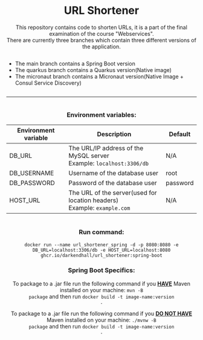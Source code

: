<div align="center">
<div>
<h1>URL Shortener</h1> 
<p>This repository contains code to shorten URLs, it is a part of the final examination of the course "Webservices".<br>
There are currently three branches which contain three different versions of the application.
</p>
<div style="display: inline-block; text-align: left">
    <ul>
        <li>The main branch contains a Spring Boot version</li>
        <li>The quarkus branch contains a Quarkus version(Native image)</li>
        <li>The micronaut branch contains a Micronaut version(Native Image + Consul Service Discovery)</li>
    </ul>
</div>


---

<div align="center" style="display: inline-block;">

<h3>Environment variables:</h3>

| Environment variable | Description                                                                            | Default  |
|----------------------|----------------------------------------------------------------------------------------|----------|
| DB_URL               | The URL/IP address of the MySQL server<br/> Example: <code>localhost:3306/db</code>    | N/A      |
| DB_USERNAME          | Username of the database user                                                          | root     |
| DB_PASSWORD          | Password of the database user                                                          | password |
| HOST_URL             | The URL of the server(used for location headers)<br> Example: <code>example.com</code> | N/A      |

</div>

</div>

<div>
    <h3>Run command:</h3>

<code>docker run --name url_shortener_spring -d -p 8080:8080 -e DB_URL=localhost:3306/db -e HOST_URL=localhost:8080
ghcr.io/darkendhall/url_shortener:spring-boot</code>
</div>

<div>
<h3>Spring Boot Specifics:</h3>

To package to a .jar file run the following command if you <b><u>HAVE</u></b> Maven installed on your machine: <code>mvn
-B package</code>
and then run <code>docker build -t image-name:version .</code>

To package to a .jar file run the following command if you <b><u>DO NOT HAVE</u></b> Maven
installed on your machine: <code>./mvnw -B package</code> and then run <code>docker build -t image-name:version .</code>

</div>

</div>
